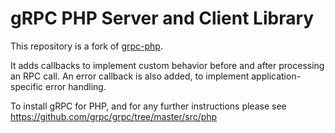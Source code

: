 # gRPC PHP Server and Client Library

This repository is a fork of [grpc-php](https://github.com/grpc/grpc-php).

It adds callbacks to implement custom behavior before and after processing an RPC call.
An error callback is also added, to implement application-specific error handling.

To install gRPC for PHP, and for any further instructions please see https://github.com/grpc/grpc/tree/master/src/php
